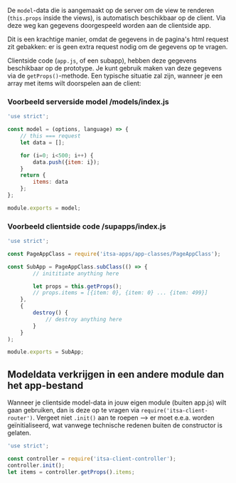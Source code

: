 De `model`-data die is aangemaakt op de server om de view te renderen (`this.props` inside the views), is automatisch beschikbaar op de client. Via deze weg kan gegevens doorgespeeld worden aan de clientside app.

Dit is een krachtige manier, omdat de gegevens in de pagina's html request zit gebakken: er is geen extra request nodig om de gegevens op te vragen.

Clientside code (`app.js`, of een subapp), hebben deze gegevens beschikbaar op de prototype. Je kunt gebruik maken van deze gegevens via de `getProps()`-methode. Een typische situatie zal zijn, wanneer je een array met items wilt doorspelen aan de client:

### Voorbeeld serverside model /models/index.js
```js
'use strict';

const model = (options, language) => {
    // this === request
    let data = [];

    for (i=0; i<500; i++) {
        data.push({item: i});
    }
    return {
        items: data
    };
};

module.exports = model;
```

### Voorbeeld clientside code /supapps/index.js
```js
'use strict';

const PageAppClass = require('itsa-apps/app-classes/PageAppClass');

const SubApp = PageAppClass.subClass(() => {
        // inititiate anything here

        let props = this.getProps();
        // props.items = [{item: 0}, {item: 0} ... {item: 499}]
    },
    {
        destroy() {
            // destroy anything here
        }
    }
);

module.exports = SubApp;
```

## Modeldata verkrijgen in een andere module dan het app-bestand
Wanneer je clientside model-data in jouw eigen module (buiten app.js) wilt gaan gebruiken, dan is deze op te vragen via `require('itsa-client-router')`. Vergeet niet `.init()` aan te roepen --> er moet e.e.a. worden geïnitialiseerd, wat vanwege technische redenen buiten de constructor is gelaten.

```js
'use strict';

const controller = require('itsa-client-controller');
controller.init();
let items = controller.getProps().items;
```